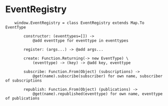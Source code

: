 # EventRegistry

		
		window.EventRegistry = class EventRegistry extends Map.To EventType
		
			constructor: (eventtypes=[]) ->
				@add eventtype for eventtype in eventtypes
				
			register: (args...) -> @add args...
			
			create: Function.Returning(-> new EventType) \
				(eventtype) -> (key) -> @add key, eventtype
			
			subscribe: Function.From(Object) (subscriptions) ->
				@get(name).subscribe(subscriber) for own name, subscriber of subscriptions
			
			republish: Function.From(Object) (publications) ->
				@get(name).republished(eventtype) for own name, eventtype of publications
		
